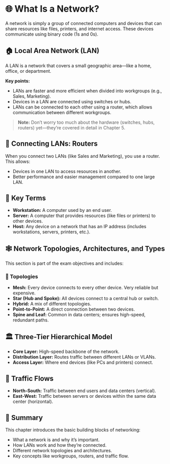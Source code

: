 # 🌐 What Is a Network?

A network is simply a group of connected computers and devices that can share resources like files, printers, and internet access. These devices communicate using binary code (1s and 0s).

## 🏠 Local Area Network (LAN)

A LAN is a network that covers a small geographic area—like a home, office, or department.

**Key points:**

- LANs are faster and more efficient when divided into workgroups (e.g., Sales, Marketing).
- Devices in a LAN are connected using switches or hubs.
- LANs can be connected to each other using a router, which allows communication between different workgroups.

> **Note:** Don’t worry too much about the hardware (switches, hubs, routers) yet—they’re covered in detail in Chapter 5.

## 🔗 Connecting LANs: Routers

When you connect two LANs (like Sales and Marketing), you use a router. This allows:

- Devices in one LAN to access resources in another.
- Better performance and easier management compared to one large LAN.

## 🧠 Key Terms

- **Workstation:** A computer used by an end user.
- **Server:** A computer that provides resources (like files or printers) to other devices.
- **Host:** Any device on a network that has an IP address (includes workstations, servers, printers, etc.).

## 🕸️ Network Topologies, Architectures, and Types

This section is part of the exam objectives and includes:

### 🔄 Topologies

- **Mesh:** Every device connects to every other device. Very reliable but expensive.
- **Star (Hub and Spoke):** All devices connect to a central hub or switch.
- **Hybrid:** A mix of different topologies.
- **Point-to-Point:** A direct connection between two devices.
- **Spine and Leaf:** Common in data centers; ensures high-speed, redundant paths.

## 🏛️ Three-Tier Hierarchical Model

- **Core Layer:** High-speed backbone of the network.
- **Distribution Layer:** Routes traffic between different LANs or VLANs.
- **Access Layer:** Where end devices (like PCs and printers) connect.

## 🚦 Traffic Flows

- **North-South:** Traffic between end users and data centers (vertical).
- **East-West:** Traffic between servers or devices within the same data center (horizontal).

## 📘 Summary
This chapter introduces the basic building blocks of networking:

- What a network is and why it’s important.
- How LANs work and how they’re connected.
- Different network topologies and architectures.
- Key concepts like workgroups, routers, and traffic flow.
